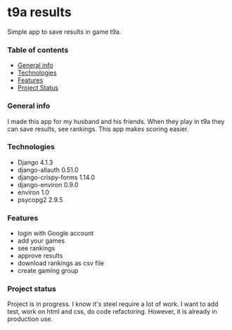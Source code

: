 # t9a results
Simple app to save results in game t9a.

### Table of contents
* [General info](#general-info)
* [Technologies](#technologies)
* [Features](#features)
* [Project Status](#project-status)

### General info
I made this app for my husband and his friends. When they play in t9a they can save results, see rankings. This app makes scoring easier.

### Technologies
* Django 4.1.3
* django-allauth 0.51.0
* django-crispy-forms 1.14.0
* django-environ 0.9.0
* environ 1.0
* psycopg2 2.9.5

### Features
* login with Google account
* add your games
* see rankings
* approve results
* download rankings as csv file
* create gaming group

### Project status
Project is in progress. I know it's steel require a lot of work. I want to add test, work on html and css, do code refactoring. However, it is already in production use.

